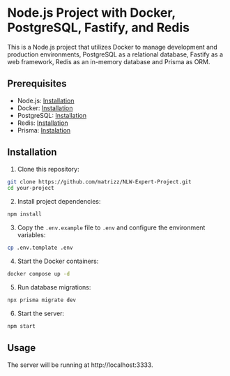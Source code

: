 # Node.js Project with Docker, PostgreSQL, Fastify, and Redis

This is a Node.js project that utilizes Docker to manage development and production environments, PostgreSQL as a relational database, Fastify as a web framework, Redis as an in-memory database and Prisma as ORM.

## Prerequisites

- Node.js: [Installation](https://nodejs.org/)
- Docker: [Installation](https://docs.docker.com/get-docker/)
- PostgreSQL: [Installation](https://www.postgresql.org/download/)
- Redis: [Installation](https://redis.io/download)
- Prisma: [Instalation](https://www.prisma.io/docs/orm/tools/prisma-cli#installation)

## Installation

1. Clone this repository:

```bash
git clone https://github.com/matrizz/NLW-Expert-Project.git
cd your-project
```

2. Install project dependencies:

```bash
npm install
```

3. Copy the `.env.example` file to `.env` and configure the environment variables:

```bash
cp .env.template .env
```

4. Start the Docker containers:

```bash
docker compose up -d
```

5. Run database migrations:

```bash
npx prisma migrate dev
```

6. Start the server:

```bash
npm start
```

## Usage

The server will be running at http://localhost:3333.

